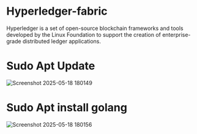# Hyperledger-fabric
Hyperledger is a set of open-source blockchain frameworks and tools developed by the Linux Foundation to support the creation of enterprise-grade distributed ledger applications.
# Sudo Apt Update
![Screenshot 2025-05-18 180149](https://github.com/user-attachments/assets/396d8dab-b9d8-4f3c-97b0-066b9bbe0455)

# Sudo Apt install golang
![Screenshot 2025-05-18 180156](https://github.com/user-attachments/assets/cd5e58c5-3880-4553-bba2-1fb1d5792491)

